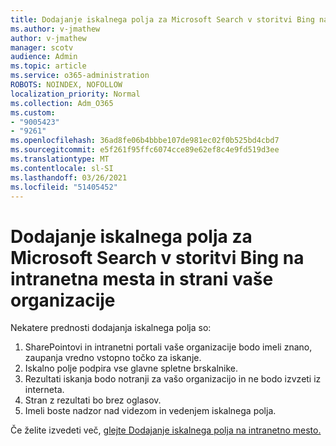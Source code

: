 ```yaml
---
title: Dodajanje iskalnega polja za Microsoft Search v storitvi Bing na intranetna mesta in strani vaše organizacije
ms.author: v-jmathew
author: v-jmathew
manager: scotv
audience: Admin
ms.topic: article
ms.service: o365-administration
ROBOTS: NOINDEX, NOFOLLOW
localization_priority: Normal
ms.collection: Adm_O365
ms.custom:
- "9005423"
- "9261"
ms.openlocfilehash: 36ad8fe06b4bbbe107de981ec02f0b525bd4cbd7
ms.sourcegitcommit: e5f261f95ffc6074cce89e62ef8c4e9fd519d3ee
ms.translationtype: MT
ms.contentlocale: sl-SI
ms.lasthandoff: 03/26/2021
ms.locfileid: "51405452"
---
```

# <a name="add-a-search-box-for-microsoft-search-in-bing-to-your-organizations-intranet-sites-and-pages"></a>Dodajanje iskalnega polja za Microsoft Search v storitvi Bing na intranetna mesta in strani vaše organizacije

Nekatere prednosti dodajanja iskalnega polja so:

1. SharePointovi in intranetni portali vaše organizacije bodo imeli znano, zaupanja vredno vstopno točko za iskanje.
2. Iskalno polje podpira vse glavne spletne brskalnike.
3. Rezultati iskanja bodo notranji za vašo organizacijo in ne bodo izvzeti iz interneta.
4. Stran z rezultati bo brez oglasov.
5. Imeli boste nadzor nad videzom in vedenjem iskalnega polja.

Če želite izvedeti več, [glejte Dodajanje iskalnega polja na intranetno mesto.](https://go.microsoft.com/fwlink/?linkid=2151387)
